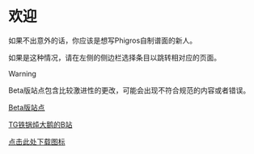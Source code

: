 # 欢迎

如果不出意外的话，你应该是想写Phigros自制谱面的新人。

如果是这种情况，请在左侧的侧边栏选择条目以跳转相对应的页面。

> [!WARNING]
>
> Beta版站点包含比较激进性的更改，可能会出现不符合规范的内容或者错误。

[Beta版站点](https://docs.teambye.us.kg/)

[TG铁锅炖大鹅的B站](https://space.bilibili.com/508557497)

[点击此处下载图标](/logo.svg)